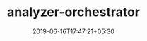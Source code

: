 ---
title: "analyzer-orchestrator"
date: 2019-06-16T17:47:21+05:30
type: "organisations"
org_name: "exercism"
repo_desc: "NA"
repo_link: https://github.com/exercism/analyzer-orchestrator
---